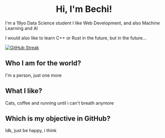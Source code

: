 <h1 align="center">Hi, I'm Bechi!</h1>

I'm a 19yo Data Science student
I like Web Development, and also Machine Learning and AI

I would also like to learn C++ or Rust in the future, but in the future...

[![GitHub Streak](https://github-readme-streak-stats.herokuapp.com?user=BechiixD&hide_border=true&mode=weekly&background=45%2C61B3FF9E%2CFFB2DB87)](https://git.io/streak-stats)

## Who I am for the world?
I'm a person, just one more

## What I like?
Cats, coffee and running until i can't breath anymore

## Which is my objective in GitHub?
Idk, just be happy, i think

